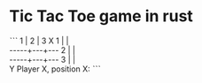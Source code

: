 # Tic Tac Toe game in rust


ˋˋˋ
   1 | 2 | 3  X
 1   |   |   
-----+---+---
 2   |   |   
-----+---+---
 3   |   |   
 Y
Player X, position X: 
ˋˋˋ